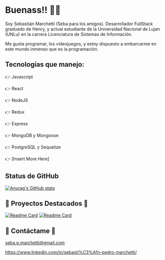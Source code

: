 # Buenass!! 👋👋

Soy Sebastián Marchetti (Seba para los amigos). Desarrollador FullStack graduado de Henry, y actual estudiante de la Universidad Nacional de Lujan (UNLu) en la carrera Licenciatura de Sistemas de Información. 

Me gusta programar, los videojuegos, y estoy dispuesto a embarcarme en este mundo inmenso que es la programación. 

## Tecnologías que manejo:

👉 Javascript

👉 React

👉 NodeJS

👉 Redux

👉 Express

👉 MongoDB y Mongoose

👉 PostgreSQL y Sequelize

👉 [Insert More Here]

## Status de GitHub

[![Anurag's GitHub stats](https://github-readme-stats.vercel.app/api?username=SebasUNLu)](https://github.com/anuraghazra/github-readme-stats)

## 🚀 Proyectos Destacados 🚀

[![Readme Card](https://github-readme-stats.vercel.app/api/pin/?username=SebasUNLu&repo=PI-Countries-main)](https://github.com/SebasUNLu/PI-Countries-main)
[![Readme Card](https://github-readme-stats.vercel.app/api/pin/?username=SebasUNLu&repo=HenryShop)](https://github.com/SebasUNLu/HenryShop)

## 📧 Contáctame 📧
seba.p.marchetti@gmail.com

https://www.linkedin.com/in/sebasti%C3%A1n-pedro-marchetti/
